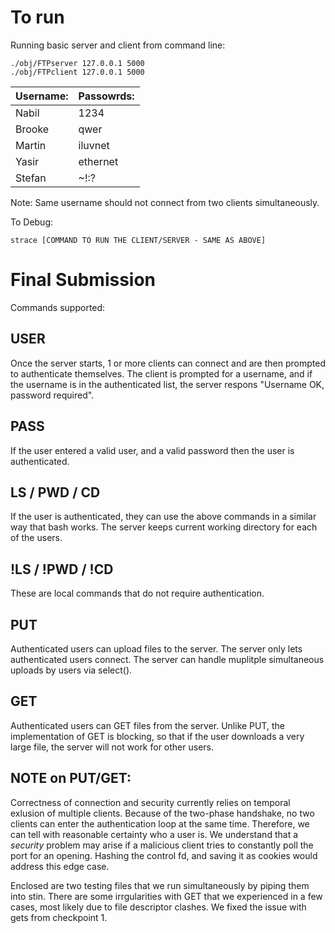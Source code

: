 # To run
Running basic server and client from command line:

```
./obj/FTPserver 127.0.0.1 5000
./obj/FTPclient 127.0.0.1 5000
```
|Username:|Passowrds:|
|---------|----------|
|Nabil    |    1234|
|Brooke  |     qwer|
|Martin |     iluvnet|
|Yasir	|	 ethernet|
|Stefan|	     ~!:?|

Note: Same username should not connect from two clients simultaneously.

To Debug:
```
strace [COMMAND TO RUN THE CLIENT/SERVER - SAME AS ABOVE]
```


# Final Submission


Commands supported:
## USER
Once the server starts, 1 or more clients can connect and are then prompted to authenticate themselves. The client is prompted for a username, and if the username is in the authenticated list, the server respons "Username OK, password required".

## PASS
If the user entered a valid user, and a valid password then the user is authenticated. 

## LS / PWD / CD
If the user is authenticated, they can use the above commands in a similar way that bash works. The server keeps current working directory for each of the users.

## !LS / !PWD / !CD
These are local commands that do not require authentication.


## PUT
Authenticated users can upload files to the server. The server only lets authenticated users connect. The server can handle muplitple simultaneous uploads by users via select(). 

## GET
Authenticated users can GET files from the server. Unlike PUT, the implementation of GET is blocking, so that if the user downloads a very large file, the server will not work for other users.

## NOTE on PUT/GET: 
Correctness of connection and security currently relies on temporal exlusion of multiple clients. Because of the two-phase handshake, no two clients can enter the authentication loop at the same time. Therefore, we can tell with reasonable certainty who a user is. We understand that a *security* problem may arise if a malicious client tries to constantly poll the port for an opening. Hashing the control fd, and saving it as cookies would address this edge case.

Enclosed are two testing files that we run simultaneously by piping them into stin. There are some irrgularities with GET that we experienced in a few cases, most likely due to file descriptor clashes.
We fixed the issue with gets from checkpoint 1.
